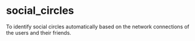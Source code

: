 # social_circles
 To identify social circles automatically based on the network connections of the users and their friends.
